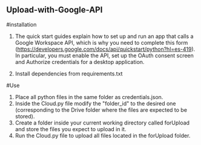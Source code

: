 ## Upload-with-Google-API

#installation

1. The quick start guides explain how to set up and run an app that calls a Google Workspace API, which is why you need to complete this form (https://developers.google.com/docs/api/quickstart/python?hl=es-419). In particular, you must enable the API, set up the OAuth consent screen and Authorize credentials for a desktop application.

2. Install dependencies from requirements.txt
   
#Use

1. Place all python files in the same folder as credentials.json.
2. Inside the Cloud.py file modify the "folder_id" to the desired one (corresponding to the Drive folder where the files are expected to be stored).
3. Create a folder inside your current working directory called forUpload and store the files you expect to upload in it.
5. Run the Cloud.py file to upload all files located in the forUpload folder.
